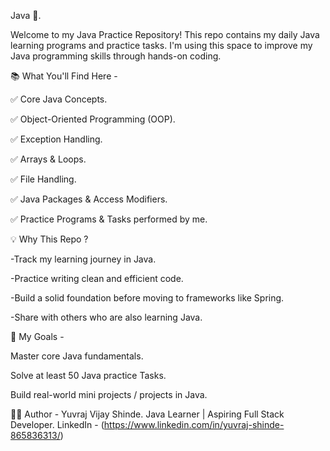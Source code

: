 Java 🚀.

Welcome to my Java Practice Repository!
This repo contains my daily Java learning programs and practice tasks. I'm using this space to improve my Java programming skills through hands-on coding.

📚 What You'll Find Here -

✅ Core Java Concepts.

✅ Object-Oriented Programming (OOP).

✅ Exception Handling.

✅ Arrays & Loops.

✅ File Handling.

✅ Java Packages & Access Modifiers.

✅ Practice Programs & Tasks performed by me. 



💡 Why This Repo ?

-Track my learning journey in Java.

-Practice writing clean and efficient code.

-Build a solid foundation before moving to frameworks like Spring.

-Share with others who are also learning Java.



📌 My Goals -

Master core Java fundamentals.

Solve at least 50 Java practice Tasks.

Build real-world mini projects / projects in Java.

🧑‍💻 Author -
Yuvraj Vijay Shinde.
Java Learner | Aspiring Full Stack Developer.
LinkedIn - (https://www.linkedin.com/in/yuvraj-shinde-865836313/)

